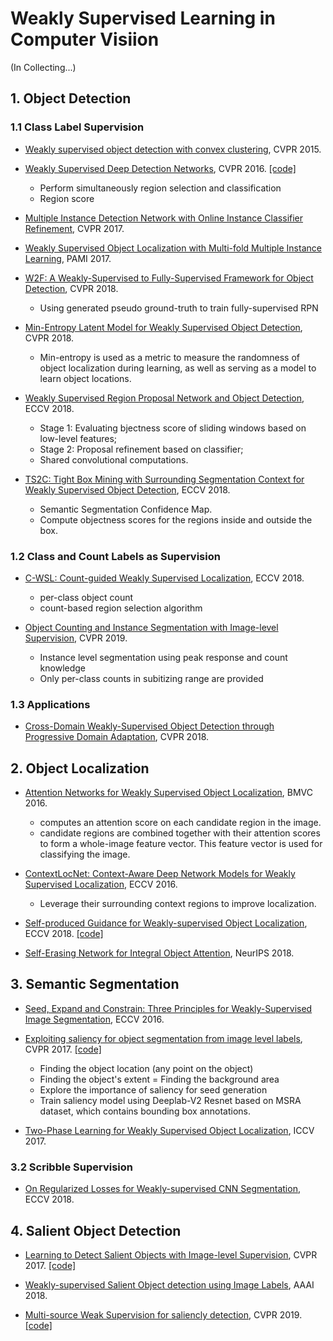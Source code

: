 # Weakly Supervised Learning in Computer Visiion 
  (In Collecting...)

## 1. Object Detection
### 1.1 Class Label Supervision

* [Weakly supervised object detection with convex clustering](https://www.cv-foundation.org/openaccess/content_cvpr_2015/papers/Bilen_Weakly_Supervised_Object_2015_CVPR_paper.pdf), CVPR 2015.

* [Weakly Supervised Deep Detection Networks](http://homepages.inf.ed.ac.uk/hbilen/assets/pdf/Bilen16.pdf), CVPR 2016. [[code]](https://github.com/hbilen/WSDDN)
  * Perform simultaneously region selection and classification
  * Region score 

* [Multiple Instance Detection Network with Online Instance Classifier Refinement](https://arxiv.org/pdf/1704.00138.pdf), CVPR 2017.

* [Weakly Supervised Object Localization with Multi-fold Multiple Instance Learning](https://arxiv.org/pdf/1503.00949.pdf), PAMI 2017. 

* [W2F: A Weakly-Supervised to Fully-Supervised Framework for Object Detection](http://openaccess.thecvf.com/content_cvpr_2018/papers/Zhang_W2F_A_Weakly-Supervised_CVPR_2018_paper.pdf), CVPR 2018.
  * Using generated pseudo ground-truth to train fully-supervised RPN

* [Min-Entropy Latent Model for Weakly Supervised Object Detection](http://openaccess.thecvf.com/content_cvpr_2018/papers/Wan_Min-Entropy_Latent_Model_CVPR_2018_paper.pdf), CVPR 2018.
  * Min-entropy is used as a metric to measure the randomness of object localization during learning, as well as serving as a model to learn object locations.

* [Weakly Supervised Region Proposal Network and Object Detection](http://pengtang.xyz/publications/0640.pdf), ECCV 2018.  
  * Stage 1: Evaluating bjectness score of sliding windows based on low-level features;  
  * Stage 2: Proposal refinement based on classifier;   
  * Shared convolutional computations.

* [TS2C: Tight Box Mining with Surrounding Segmentation Context for Weakly Supervised Object Detection](), ECCV 2018.
  * Semantic Segmentation Confidence Map.
  * Compute objectness scores for the regions inside and outside the box.
  

### 1.2 Class and Count Labels as Supervision

* [C-WSL: Count-guided Weakly Supervised Localization](http://openaccess.thecvf.com/content_ECCV_2018/papers/Mingfei_Gao_C-WSL_Count-guided_Weakly_ECCV_2018_paper.pdf), ECCV 2018.
  * per-class object count
  * count-based region selection algorithm

* [Object Counting and Instance Segmentation with Image-level Supervision](https://arxiv.org/pdf/1903.02494.pdf), CVPR 2019.
  * Instance level segmentation using peak response and count knowledge
  * Only per-class counts in subitizing range are provided

### 1.3 Applications

* [Cross-Domain Weakly-Supervised Object Detection through Progressive Domain Adaptation](http://openaccess.thecvf.com/content_cvpr_2018/papers/Inoue_Cross-Domain_Weakly-Supervised_Object_CVPR_2018_paper.pdf), CVPR 2018.



  

## 2. Object Localization

* [Attention Networks for Weakly Supervised Object Localization](http://www.cs.umanitoba.ca/~ywang/papers/bmvc16_attention.pdf), BMVC 2016.
  * computes an attention score on each candidate region in the image.
  * candidate regions are combined together with their attention scores to form a whole-image feature vector. This feature vector is     used for classifying the image.

* [ContextLocNet: Context-Aware Deep Network Models for Weakly Supervised Localization](https://link.springer.com/content/pdf/10.1007%2F978-3-319-46454-1_22.pdf), ECCV 2016.
  * Leverage their surrounding context regions to improve localization.

* [Self-produced Guidance for Weakly-supervised Object Localization](http://openaccess.thecvf.com/content_ECCV_2018/papers/Xiaolin_Zhang_Self-produced_Guidance_for_ECCV_2018_paper.pdf), ECCV 2018. [[code]](https://github.com/xiaomengyc/SPG)

* [Self-Erasing Network for Integral Object Attention](https://arxiv.org/abs/1810.09821), NeurIPS 2018.
  

## 3. Semantic Segmentation

* [Seed, Expand and Constrain: Three Principles for Weakly-Supervised Image Segmentation](https://arxiv.org/pdf/1603.06098.pdf), ECCV 2016.

* [Exploiting saliency for object segmentation from image level labels](https://arxiv.org/pdf/1701.08261.pdf), CVPR 2017. [[code]](https://github.com/coallaoh/GuidedLabelling)
  * Finding the object location (any point on the object)
  * Finding the object's extent = Finding the background area
  * Explore the importance of saliency for seed generation
  * Train saliency model using Deeplab-V2 Resnet based on MSRA dataset, which contains bounding box annotations.

* [Two-Phase Learning for Weakly Supervised Object Localization](https://arxiv.org/pdf/1708.02108.pdf), ICCV 2017.

### 3.2 Scribble Supervision

* [On Regularized Losses for Weakly-supervised CNN Segmentation](http://openaccess.thecvf.com/content_ECCV_2018/papers/Meng_Tang_On_Regularized_Losses_ECCV_2018_paper.pdf), ECCV 2018.



## 4. Salient Object Detection

* [Learning to Detect Salient Objects with Image-level Supervision](https://ieeexplore.ieee.org/stamp/stamp.jsp?arnumber=8099887), CVPR 2017. [[code]](https://github.com/scott89/WSS)

* [Weakly-supervised Salient Object detection using Image Labels](https://arxiv.org/abs/1803.06503), AAAI 2018.

* [Multi-source Weak Supervision for saliencly detection](https://128.84.21.199/abs/1904.00566), CVPR 2019. [[code]](https://github.com/zengxianyu/mws)


